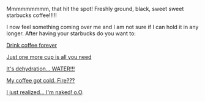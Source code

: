 Mmmmmmmmm, that hit the spot!
Freshly ground, black, sweet sweet starbucks coffee!!!!!

I now feel something coming over me and I am not sure if I can hold it in any longer.
After having your starbucks do you want to:

[Drink coffee forever](../another-coffee/another-coffee.md)

[Just one more cup is all you need](../coffee.md)

[It's dehydration... WATER!!!](../drink-water/drink.md)

[My coffee got cold. Fire???](../../light-fire/fire.md)

[I just realized... I'm naked! o.O](../nude-run/nude-run.md).